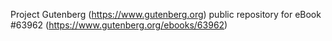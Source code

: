 Project Gutenberg (https://www.gutenberg.org) public repository for
eBook #63962 (https://www.gutenberg.org/ebooks/63962)
